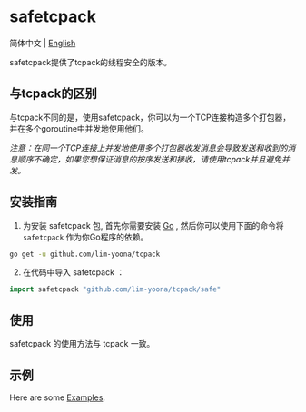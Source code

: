 # safetcpack
简体中文 | [English](README.md)  

safetcpack提供了tcpack的线程安全的版本。

## 与tcpack的区别
与tcpack不同的是，使用safetcpack，你可以为一个TCP连接构造多个打包器，并在多个goroutine中并发地使用他们。  

*注意：在同一个TCP连接上并发地使用多个打包器收发消息会导致发送和收到的消息顺序不确定，如果您想保证消息的按序发送和接收，请使用tcpack并且避免并发。*  

## 安装指南

1. 为安装 safetcpack 包, 首先你需要安装 [Go](https://go.dev/doc/install) , 然后你可以使用下面的命令将 `safetcpack` 作为你Go程序的依赖。

```sh
go get -u github.com/lim-yoona/tcpack
```

2. 在代码中导入 safetcpack ：

```go
import safetcpack "github.com/lim-yoona/tcpack/safe"
```

## 使用
safetcpack 的使用方法与 tcpack 一致。  

## 示例
Here are some [Examples](https://github.com/lim-yoona/tcpack/blob/main/example/concurrencyPack.go).  